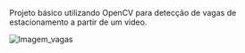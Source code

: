 Projeto básico utilizando OpenCV para detecção de vagas de estacionamento a partir de um video.

![Imagem_vagas](https://github.com/ramonbasilio/deteccao-vagas-carros-com-opencv/assets/37743546/625ce4e4-d2d7-43c1-8dc6-af3718da8efb)

